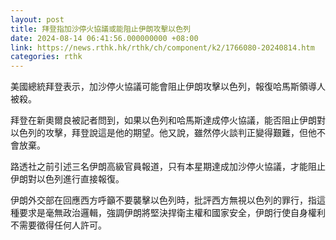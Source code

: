 ```yaml
---
layout: post
title: 拜登指加沙停火協議或能阻止伊朗攻擊以色列
date: 2024-08-14 06:41:56.000000000 +08:00
link: https://news.rthk.hk/rthk/ch/component/k2/1766080-20240814.htm
categories: rthk
---
```


美國總統拜登表示，加沙停火協議可能會阻止伊朗攻擊以色列，報復哈馬斯領導人被殺。

拜登在新奧爾良被記者問到，如果以色列和哈馬斯達成停火協議，能否阻止伊朗對以色列的攻擊，拜登說這是他的期望。他又說，雖然停火談判正變得艱難，但他不會放棄。

路透社之前引述三名伊朗高級官員報道，只有本星期達成加沙停火協議，才能阻止伊朗對以色列進行直接報復。

伊朗外交部在回應西方呼籲不要襲擊以色列時，批評西方無視以色列的罪行，指這種要求是毫無政治邏輯，強調伊朗將堅決捍衛主權和國家安全，伊朗行使自身權利不需要徵得任何人許可。
